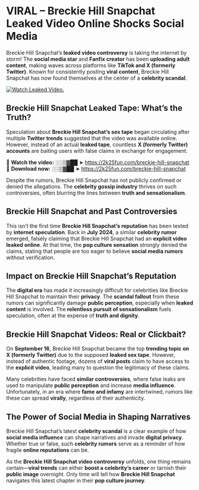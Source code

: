 # VIRAL – Breckie Hill Snapchat Leaked Video Online Shocks Social Media 

Breckie Hill Snapchat’s **leaked video controversy** is taking the internet by storm! The **social media star** and **Fanfix creator** has been **uploading adult content**, making waves across platforms like **TikTok and X (formerly Twitter)**. Known for consistently posting **viral content**, Breckie Hill Snapchat has now found themselves at the center of a **celebrity scandal**.  

[![Watch Leaked Video.](https://miro.medium.com/v2/resize:fit:828/format:webp/1*cilzJN44JGOrTw9NJCrNHA.gif "Watch Leaked Video")](https://2k25fun.com/breckie-hill-snapchat)

## **Breckie Hill Snapchat Leaked Tape: What’s the Truth?**  
Speculation about **Breckie Hill Snapchat’s sex tape** began circulating after multiple **Twitter trends** suggested that the video was available online. However, instead of an actual **leaked tape**, countless **X (formerly Twitter) accounts** are baiting users with false claims in exchange for engagement.  

🔹 **Watch the video:** ░░▒▓██ ➤ https://2k25fun.com/breckie-hill-snapchat  
🔹 **Download now:** ░░▒▓██ ➤ https://2k25fun.com/breckie-hill-snapchat  

Despite the rumors, Breckie Hill Snapchat has not publicly confirmed or denied the allegations. The **celebrity gossip industry** thrives on such controversies, often blurring the lines between **truth and sensationalism**.  

## **Breckie Hill Snapchat and Past Controversies**  
This isn’t the first time **Breckie Hill Snapchat’s reputation** has been tested by **internet speculation**. Back in **July 2024**, a similar **celebrity rumor** emerged, falsely claiming that Breckie Hill Snapchat had an **explicit video leaked online**. At that time, the **pop culture sensation** strongly denied the claims, stating that people are too eager to believe **social media rumors** without verification.  

## **Impact on Breckie Hill Snapchat’s Reputation**  
The **digital era** has made it increasingly difficult for celebrities like Breckie Hill Snapchat to maintain their **privacy**. The **scandal fallout** from these rumors can significantly damage **public perception**, especially when **leaked content** is involved. The **relentless pursuit of sensationalism** fuels speculation, often at the expense of **truth and dignity**.  

## **Breckie Hill Snapchat Videos: Real or Clickbait?**  
On **September 16**, Breckie Hill Snapchat became the top **trending topic on X (formerly Twitter)** due to the supposed **leaked sex tape**. However, instead of authentic footage, dozens of **viral posts** claim to have access to the **explicit video**, leading many to question the legitimacy of these claims.  

Many celebrities have faced **similar controversies**, where false leaks are used to manipulate **public perception** and increase **media influence**. Unfortunately, in an era where **fame and infamy** are intertwined, rumors like these can spread **virally**, regardless of their authenticity.  

## **The Power of Social Media in Shaping Narratives**  
Breckie Hill Snapchat’s latest **celebrity scandal** is a clear example of how **social media influence** can shape narratives and invade **digital privacy**. Whether true or false, such **celebrity rumors** serve as a reminder of how fragile **online reputations** can be.  

As the **Breckie Hill Snapchat video controversy** unfolds, one thing remains certain—**viral trends** can either **boost a celebrity’s career** or tarnish their **public image** overnight. Only time will tell how **Breckie Hill Snapchat** navigates this latest chapter in their **pop culture journey**. 